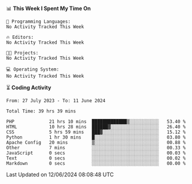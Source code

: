 
<!--START_SECTION:week-->
📊 **This Week I Spent My Time On** 

```text
💬 Programming Languages: 
No Activity Tracked This Week

🔥 Editors: 
No Activity Tracked This Week

🐱‍💻 Projects: 
No Activity Tracked This Week

💻 Operating System: 
No Activity Tracked This Week
```


<!--END_SECTION:week-->

⏳ **Coding Activity**

<!--START_SECTION:alltime-->

```text
From: 27 July 2023 - To: 11 June 2024

Total Time: 39 hrs 39 mins

PHP             21 hrs 10 mins  █████████████▒░░░░░░░░░░░   53.40 %
HTML            10 hrs 28 mins  ██████▓░░░░░░░░░░░░░░░░░░   26.40 %
CSS             5 hrs 59 mins   ███▓░░░░░░░░░░░░░░░░░░░░░   15.12 %
Python          1 hr 30 mins    █░░░░░░░░░░░░░░░░░░░░░░░░   03.80 %
Apache Config   20 mins         ▒░░░░░░░░░░░░░░░░░░░░░░░░   00.88 %
Other           7 mins          ░░░░░░░░░░░░░░░░░░░░░░░░░   00.33 %
JavaScript      0 secs          ░░░░░░░░░░░░░░░░░░░░░░░░░   00.03 %
Text            0 secs          ░░░░░░░░░░░░░░░░░░░░░░░░░   00.02 %
Markdown        0 secs          ░░░░░░░░░░░░░░░░░░░░░░░░░   00.00 %
```

<!--END_SECTION:alltime-->
<!--START_SECTION:date-->

 Last Updated on 12/06/2024 08:08:48 UTC
<!--END_SECTION:date-->
